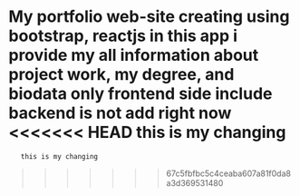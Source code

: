 My portfolio web-site
  creating using bootstrap, reactjs
    in this app i provide my all information about project work, my degree, and biodata
      only frontend side include backend is not add right now
<<<<<<< HEAD
        this is my changing
=======
       this is my changing
>>>>>>> 67c5fbfbc5c4ceaba607a81f0da8a3d369531480
